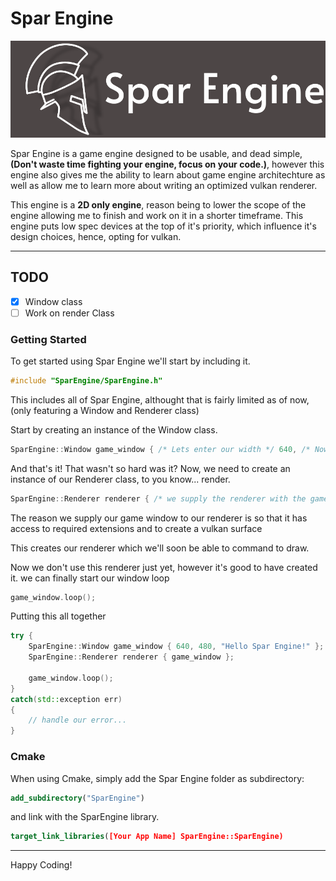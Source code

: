 # Spar Engine
![Spar Engine Logo](https://github.com/prestonf136/SparEngine/blob/main/logo.svg?raw=true)

Spar Engine is a game engine designed to be usable, and dead simple, **(Don't waste time fighting your engine, focus on your code.)**, however
this engine also gives me the ability to learn about game engine architechture as well as allow me to learn more about writing an optimized
vulkan renderer.

This engine is a **2D only engine**, reason being to lower the scope of the engine allowing me to finish and work on it in a shorter timeframe.
This engine puts low spec devices at the top of it's priority, which influence it's design choices, hence, opting for vulkan.

---
## TODO
 - [x] Window class
 - [ ] Work on render Class

### Getting Started

To get started using Spar Engine we'll start by including it.
```cpp
#include "SparEngine/SparEngine.h"
```

This includes all of Spar Engine, althought that is fairly limited as of now, (only featuring a Window and Renderer class)

Start by creating an instance of the Window class.

```cpp
SparEngine::Window game_window { /* Lets enter our width */ 640, /* Now our height */ 480, /* And finally our window title*/ "Hello Spar Engine!" };
```

And that's it! That wasn't so hard was it?
Now, we need to create an instance of our Renderer class, to you know... render.

```cpp
SparEngine::Renderer renderer { /* we supply the renderer with the game window */ game_window };
```

The reason we supply our game window to our renderer is so that it 
has access to required extensions and to create a vulkan surface 

This creates our renderer which we'll soon be able to command to draw.

Now we don't use this renderer just yet, however it's good to have created it.
we can finally start our window loop

```cpp
game_window.loop();
```

Putting this all together

```cpp
try {
	SparEngine::Window game_window { 640, 480, "Hello Spar Engine!" };
	SparEngine::Renderer renderer { game_window };
	
	game_window.loop();
} 
catch(std::exception err)
{
	// handle our error...
}
```

### Cmake
When using Cmake, simply add the Spar Engine folder as subdirectory:
```cmake
add_subdirectory("SparEngine")
```

and link with the SparEngine library.
```cmake
target_link_libraries([Your App Name] SparEngine::SparEngine)
```

---
Happy Coding!